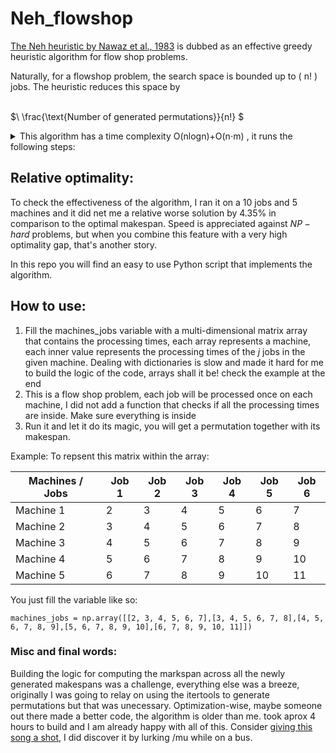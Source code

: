 # Neh_flowshop


[The Neh heuristic by Nawaz et al., 1983](https://www.sciencedirect.com/science/article/abs/pii/0305048383900889) is dubbed as an effective greedy heuristic algorithm for flow shop problems. 

Naturally, for a flowshop problem, the search space is bounded up to \( n! \) jobs. The heuristic reduces this space by

\
$\ \frac{\text{Number of generated permutations}}{n!} $ 



<details>
<summary>This algorithm has a time complexity O(nlogn)+O(n⋅m) , it runs the following steps:</summary>
<br>
# Pseudo Code for the Neh Algorithm

## Input:
- n: number of jobs
- m: number of machines
- processing_times: array of processing times for each job on each machine

## Output:
- schedule: a schedule that minimizes the makespan

## Procedure:
1. Compute the sum of each job across each machine, sort them in a decreasing order.
2. Initialize an empty schedule.
3. Using  the sorted order, as long as the schedule does not contain all the jobs:
   a. add the first job to the list
   b. create all the possible permutations by shifting the newly added job to the right up to n times .
   c. compute the makespan of the flowshop schedule and choose the permutation with the lowest makespan.
   d. increment n by 1 and choose the next job from the aformentioned order
   
5. Obtain the schedule.

## Pseudo Code:
```
1. Compute_sum_of_each_job_across_machines_and_sort()

2. Initialize an empty schedule.

3. Set n_jobs_added = 0

4. while len(n_jobs) != n :
   a. Add_job_to_schedule_at_index(n_jobs_added)
   b. Compute_makespan_for_all_possible_permutations()
   c. Choose_permutation_with_lowest_makespan()
   d. Increment n_jobs_added by 1

5. Return schedule
```
</details>

## Relative optimality:

To check the effectiveness of the algorithm, I ran it on a 10 jobs and 5 machines and it did net me a relative worse solution by 4.35% in comparison to the optimal makespan. Speed is appreciated against $NP-hard$ problems, but when you combine this feature with a very high optimality gap, that's another story.



In this repo you will find an easy to use Python script that implements the algorithm. 

## How to use:

1. Fill the machines_jobs variable with a multi-dimensional matrix array that contains the processing times, each  array represents a machine, each inner value represents the processing times of the $j$ jobs in the given machine. Dealing with dictionaries is slow and made it hard for me to build the logic of the code, arrays shall it be! check the example at the end
2. This is a flow shop problem, each job will be processed once on each machine, I did not add a function that checks if all the processing times are inside. Make sure everything is inside
3. Run it and let it do its magic, you will get a permutation together with its makespan.

Example: 
To repsent this matrix within the array:

| Machines / Jobs  | Job 1 | Job 2  | Job 3  | Job 4 | Job 5 | Job 6|
| ------------- | ------------- | ------------- | ------------- | ------------- | ------------- | ------------- |
| Machine 1| 2  | 3  | 4  | 5  | 6  | 7  |
| Machine 2  | 3  | 4  | 5 | 6  | 7  |8  |
| Machine 3  | 4  | 5 | 6  | 7  | 8  | 9  |
| Machine 4  | 5  | 6  | 7  | 8  | 9  | 10  |
| Machine 5  | 6  | 7  | 8  | 9 | 10  | 11  |


You just fill the variable like so:
```[python]
machines_jobs = np.array([[2, 3, 4, 5, 6, 7],[3, 4, 5, 6, 7, 8],[4, 5, 6, 7, 8, 9],[5, 6, 7, 8, 9, 10],[6, 7, 8, 9, 10, 11]])
```

### Misc and final words:

Building the logic for computing the markspan across all the newly generated makespans was a challenge, everything else was a breeze, originally I was going to relay on using the itertools to generate permutations but that was unecessary. Optimization-wise, maybe someone out there made a better code, the algorithm is older than me. took aprox 4 hours to build and I am already happy with all of this. Consider [giving this song a shot](https://www.youtube.com/watch?v=lBdQEqgpGfM), I did discover it by lurking /mu while on a bus.


